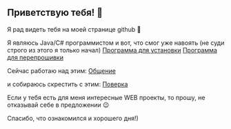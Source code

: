 ## Приветствую тебя! 👋
Я рад видеть тебя на моей странице github 🤘

Я являюсь Java/C# программистом и вот, что смог уже навоять (не суди строго из этого я только начал)
[Программа для установки](https://github.com/megabert3/ProgramForStend)
[Программа для перепрошивки](https://github.com/megabert3/GSM_NBIoT_Module)

Сейчас работаю над этим:
[Общение](https://github.com/megabert3/HDLCprotochol)

и собираюсь скрестить с этим:
[Поверка](https://github.com/megabert3/StendNevaTest)

Если у тебя есть для меня интересные WEB проекты, то прошу, не отказывай себе в предложении 😉

Спасибо, что ознакомился и хорошего дня!)

<!--
**megabert3/megabert3** is a ✨ _special_ ✨ repository because its `README.md` (this file) appears on your GitHub profile.

Here are some ideas to get you started:

- 🔭 I’m currently working on ...
- 🌱 I’m currently learning ...
- 👯 I’m looking to collaborate on ...
- 🤔 I’m looking for help with ...
- 💬 Ask me about ...
- 📫 How to reach me: ...
- 😄 Pronouns: ...
- ⚡ Fun fact: ...
-->
